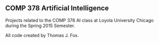 ## COMP 378 Artificial Intelligence ##

Projects related to the COMP 378 AI class at Loyola University Chicago during the Spring 2015 Semester.

All code created by Thomas J. Fox.
